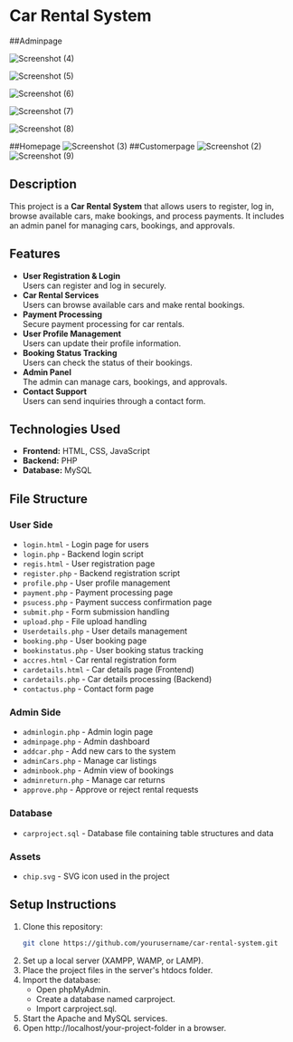 # Car Rental System
##Adminpage

![Screenshot (4)](https://github.com/user-attachments/assets/60935243-003c-4376-b1ba-d1f768985444)

![Screenshot (5)](https://github.com/user-attachments/assets/4eb6aa35-4c8c-4c64-93a4-06860691be69)

![Screenshot (6)](https://github.com/user-attachments/assets/02d73d48-a2bc-4dfc-bd3f-9dc816e33e3d)

![Screenshot (7)](https://github.com/user-attachments/assets/53751ff5-9522-430b-b357-8a01e224dc66)

![Screenshot (8)](https://github.com/user-attachments/assets/96d7dce1-341d-4c8c-bc8a-bd90564b7878)


##Homepage
![Screenshot (3)](https://github.com/user-attachments/assets/d0c96c50-9e5c-4c70-956a-39bf71c24eb2)
##Customerpage
![Screenshot (2)](https://github.com/user-attachments/assets/8995a843-7dc2-4367-9b50-6086d63f7d86)
![Screenshot (9)](https://github.com/user-attachments/assets/81a037cf-e434-492d-a9a4-f5c6bda0ccc3)

## Description
This project is a **Car Rental System** that allows users to register, log in, browse available cars, make bookings, and process payments. It includes an admin panel for managing cars, bookings, and approvals.

## Features
- **User Registration & Login**  
  Users can register and log in securely.
- **Car Rental Services**  
  Users can browse available cars and make rental bookings.
- **Payment Processing**  
  Secure payment processing for car rentals.
- **User Profile Management**  
  Users can update their profile information.
- **Booking Status Tracking**  
  Users can check the status of their bookings.
- **Admin Panel**  
  The admin can manage cars, bookings, and approvals.
- **Contact Support**  
  Users can send inquiries through a contact form.

## Technologies Used
- **Frontend:** HTML, CSS, JavaScript  
- **Backend:** PHP  
- **Database:** MySQL  

## File Structure
### User Side
- `login.html` - Login page for users  
- `login.php` - Backend login script  
- `regis.html` - User registration page  
- `register.php` - Backend registration script  
- `profile.php` - User profile management  
- `payment.php` - Payment processing page  
- `psucess.php` - Payment success confirmation page  
- `submit.php` - Form submission handling  
- `upload.php` - File upload handling  
- `Userdetails.php` - User details management  
- `booking.php` - User booking page  
- `bookinstatus.php` - User booking status tracking  
- `accres.html` - Car rental registration form  
- `cardetails.html` - Car details page (Frontend)  
- `cardetails.php` - Car details processing (Backend)  
- `contactus.php` - Contact form page  

### Admin Side
- `adminlogin.php` - Admin login page  
- `adminpage.php` - Admin dashboard  
- `addcar.php` - Add new cars to the system  
- `adminCars.php` - Manage car listings  
- `adminbook.php` - Admin view of bookings  
- `adminreturn.php` - Manage car returns  
- `approve.php` - Approve or reject rental requests  

### Database
- `carproject.sql` - Database file containing table structures and data  

### Assets
- `chip.svg` - SVG icon used in the project  

## Setup Instructions
1. Clone this repository:
   ```bash
   git clone https://github.com/yourusername/car-rental-system.git
2. Set up a local server (XAMPP, WAMP, or LAMP).
3. Place the project files in the server's htdocs folder.
4. Import the database:
     -  Open phpMyAdmin.
     -  Create a database named carproject.
     -  Import carproject.sql.
5. Start the Apache and MySQL services.
6. Open http://localhost/your-project-folder in a browser.
